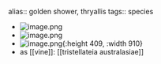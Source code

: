 alias:: golden shower, thryallis
tags:: species

- ![image.png](https://peach-geographical-bat-397.mypinata.cloud/ipfs/QmYGtoW58Lp2JH4uftxEeRZfjaGeohzhwWzsjxzNr9ZHLk)
- ![image.png](https://peach-geographical-bat-397.mypinata.cloud/ipfs/QmaDRssBUNmoVSaWTQBUjKSK5pS6BSeY8CvwDmRJC2zpTe)
- ![image.png](https://peach-geographical-bat-397.mypinata.cloud/ipfs/Qmdp9GVCQmtbPJkoj6zLqXNtvbSY2vUWEaFyo7iuS6N4os){:height 409, :width 910}
- as [[vine]]: [[tristellateia australasiae]]